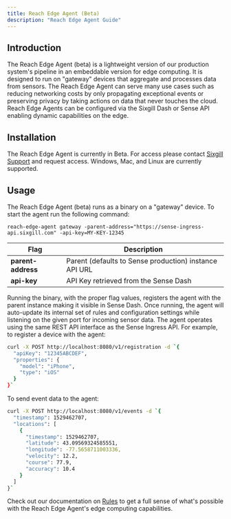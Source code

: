 ```yaml
---
title: Reach Edge Agent (Beta)
description: "Reach Edge Agent Guide"
---
```


## Introduction

The Reach Edge Agent (beta) is a lightweight version of our production system's pipeline in an embeddable version for edge computing.  It is designed to run on "gateway" devices that aggregate and processes data from sensors.  The Reach Edge Agent can serve many use cases such as reducing networking costs by only propagating exceptional events or preserving privacy by taking actions on data that never touches the cloud.  Reach Edge Agents can be configured via the Sixgill Dash or Sense API enabling dynamic capabilities on the edge.   

## Installation

The Reach Edge Agent is currently in Beta.  For access please contact [Sixgill Support](mailto:support@sixgill.com) and request access.  Windows, Mac, and Linux are currently supported.    

## Usage

The Reach Edge Agent (beta) runs as a binary on a "gateway" device.  To start the agent run the following command:  

```
reach-edge-agent gateway -parent-address="https://sense-ingress-api.sixgill.com" -api-key=MY-KEY-12345
```

**Flag**|**Description**
-|-
**parent-address** | Parent (defaults to Sense production) instance API URL
**api-key** | API Key retrieved from the Sense Dash

Running the binary, with the proper flag values, registers the agent with the parent instance making it visible in Sense Dash.  Once running, the agent will auto-update its internal set of rules and configuration settings while listening on the given port for incoming sensor data.  The agent operates using the same REST API interface as the Sense Ingress API.  For example, to register a device with the agent:

```bash
curl -X POST http://localhost:8080/v1/registration -d `{
  "apiKey": "12345ABCDEF",
  "properties": {
    "model": "iPhone",
    "type": "iOS"
  }
}`
```

To send event data to the agent:

```bash
curl -X POST http://localhost:8080/v1/events -d `{
  "timestamp": 1529462707,
  "locations": [
    {
      "timestamp": 1529462707,
      "latitude": 43.09569324585551,
      "longitude": -77.5658711003336,
      "velocity": 12.2,
      "course": 77.9,
      "accuracy": 10.4
    }
  ]
}`
```

Check out our documentation on [Rules](/guides/rules/overview) to get a full sense of what's possible with the Reach Edge Agent's edge computing capabilities. 
